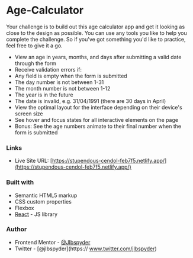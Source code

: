 # Age-Calculator

  Your challenge is to build out this age calculator app and get it looking as close to the design as possible.
  You can use any tools you like to help you complete the challenge. So if you've got something you'd like to practice, feel   free to give it a go.

- View an age in years, months, and days after submitting a valid date through the form
- Receive validation errors if:
- Any field is empty when the form is submitted
- The day number is not between 1-31
- The month number is not between 1-12
- The year is in the future
- The date is invalid, e.g. 31/04/1991 (there are 30 days in April)
- View the optimal layout for the interface depending on their device's screen size
- See hover and focus states for all interactive elements on the page
- Bonus: See the age numbers animate to their final number when the form is submitted

### Links

- Live Site URL: [https://stupendous-cendol-feb7f5.netlify.app/](https://stupendous-cendol-feb7f5.netlify.app/)

### Built with

- Semantic HTML5 markup
- CSS custom properties
- Flexbox
- [React](https://reactjs.org/) - JS library

### Author

- Frontend Mentor - [@Jlbspyder](https://www.frontendmentor.io/profile/Jlbspyder)
- Twitter - [@jlbspyder](https:// www.twitter.com/jlbspyder)


